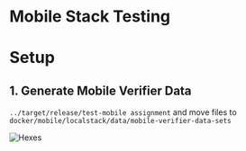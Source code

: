 # Mobile Stack Testing

# Setup

## 1. Generate Mobile Verifier Data

`../target/release/test-mobile assignment` and move files to `docker/mobile/localstack/data/mobile-verifier-data-sets`

![Hexes](docs/hexes.png "Hexes")
